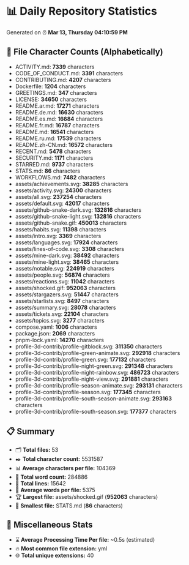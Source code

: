 # 📊 Daily Repository Statistics
Generated on ⏰ **Mar 13, Thursday 04:10:59 PM**

## 📂 File Character Counts (Alphabetically)
- ACTIVITY.md: **7339** characters
- CODE_OF_CONDUCT.md: **3391** characters
- CONTRIBUTING.md: **4207** characters
- Dockerfile: **1204** characters
- GREETINGS.md: **347** characters
- LICENSE: **34650** characters
- README.ar.md: **17271** characters
- README.de.md: **16630** characters
- README.es.md: **16684** characters
- README.fr.md: **16787** characters
- README.md: **16541** characters
- README.ru.md: **17539** characters
- README.zh-CN.md: **16572** characters
- RECENT.md: **5478** characters
- SECURITY.md: **1171** characters
- STARRED.md: **9737** characters
- STATS.md: **86** characters
- WORKFLOWS.md: **7482** characters
- assets/achievements.svg: **38285** characters
- assets/activity.svg: **24300** characters
- assets/all.svg: **237254** characters
- assets/default.svg: **42017** characters
- assets/github-snake-dark.svg: **132816** characters
- assets/github-snake-light.svg: **132816** characters
- assets/github-snake.gif: **450013** characters
- assets/habits.svg: **11398** characters
- assets/intro.svg: **3369** characters
- assets/languages.svg: **17924** characters
- assets/lines-of-code.svg: **3308** characters
- assets/mine-dark.svg: **38492** characters
- assets/mine-light.svg: **38465** characters
- assets/notable.svg: **224919** characters
- assets/people.svg: **56874** characters
- assets/reactions.svg: **11042** characters
- assets/shocked.gif: **952063** characters
- assets/stargazers.svg: **51447** characters
- assets/starlists.svg: **8497** characters
- assets/summary.svg: **28078** characters
- assets/tickets.svg: **22104** characters
- assets/topics.svg: **3277** characters
- compose.yaml: **1006** characters
- package.json: **2069** characters
- pnpm-lock.yaml: **14270** characters
- profile-3d-contrib/profile-gitblock.svg: **311350** characters
- profile-3d-contrib/profile-green-animate.svg: **292918** characters
- profile-3d-contrib/profile-green.svg: **177132** characters
- profile-3d-contrib/profile-night-green.svg: **291348** characters
- profile-3d-contrib/profile-night-rainbow.svg: **486723** characters
- profile-3d-contrib/profile-night-view.svg: **291881** characters
- profile-3d-contrib/profile-season-animate.svg: **293131** characters
- profile-3d-contrib/profile-season.svg: **177345** characters
- profile-3d-contrib/profile-south-season-animate.svg: **293163** characters
- profile-3d-contrib/profile-south-season.svg: **177377** characters

## 📋 Summary
- 🗂️ **Total files:** 53
- ✒️ **Total character count:** 5531587
- 📊 **Average characters per file:** 104369
- 📝 **Total word count:** 284886
- 🧾 **Total lines:** 15642
- 📐 **Average words per file:** 5375
- 🏆 **Largest file:** assets/shocked.gif (**952063** characters)
- 🥉 **Smallest file:** STATS.md (**86** characters)

## 🌟 Miscellaneous Stats
- ⌛ **Average Processing Time Per file:** ~0.5s (estimated)
- 🔥 **Most common file extension:** yml
- 🌐 **Total unique extensions:** 40
